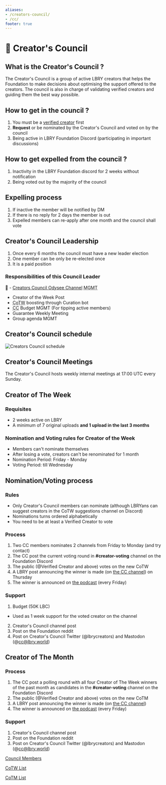 ```yaml
---
aliases:
- /creators-council/
- /cc/
footer: true
---
```



# 🎥 Creator's Council

## What is the Creator's Council ?

The Creator's Council is a group of active LBRY creators that helps the Foundation to make decisions about optimising the support offered to the creators. The council is also in charge of validating verified creators and guiding them the best way possible.

## How to get in the council ?

1. You must be a [verified creator](/verified) first
2. **Request** or be nominated by the Creator's Council and voted on by the council
3. Being active in LBRY Foundation Discord (participating in important discussions)

## How to get expelled from the council ?

1. Inactivity in the LBRY Foundation discord for 2 weeks without notification
2. Being voted out by the majority of the council

## Expelling process

1. If inactive the member will be notified by DM
2. If there is no reply for 2 days the member is out
3. Expelled members can re-apply after one month and the council shall vote

## Creator's Council Leadership

1. Once every 6 months the council must have a new leader election
2. One member can be only be re-elected once
3. It is a paid position

### **Responsibilities of this Council Leader**

🦾 - [Creators Council Odysee Channel](https://odysee.com/@cc:c4) <abbr title="Management">MGMT</abbr>
- Creator of the Week Post
- <abbr title="Creator of The Week">CoTW</abbr> boosting through Curation bot
- <abbr title="Creator's Council">CC</abbr> Budget MGMT (For tipping active members)
- Guarantee Weekly Meeting
- Group agenda MGMT

## Creator's Council schedule

![Creators Council schedule](https://i.ibb.co/d2HcpsP/Untitled-Diagram-3.png)

## Creator's Council Meetings
The Creator's Council hosts weekly internal meetings at 17:00 UTC every Sunday.

## Creator of The Week

### Requisites

- 2 weeks active on LBRY
- A minimum of 7 original uploads **and 1 upload in the last 3 months**

### Nomination and Voting rules for Creator of the Week

- Members can't nominate themselves
- After losing a vote, creators can't be renominated for 1 month
- Nomination Period: Friday - Monday
- Voting Period: till Wednesday

## Nomination/Voting process

### Rules

- Only Creator's Council members can nominate (although LBRYans can suggest creators in the CoTW suggestions channel on Discord)
- Nominations turns ordered alphabetically
- You need to be at least a Verified Creator to vote

### Process

1. Two CC members nominates 2 channels from Friday to Monday (and try contact)
2. The CC post the current voting round in **#creator-voting** channel on the Foundation Discord
3. The public (@Verified Creator and above) votes on the new CoTW
4. A LBRY post announcing the winner is made (on [the CC channel](https://odysee.com/@cc:c4/)) on Thursday
5. The winner is announced on [the podcast](https://odysee.com/@LBRYFoundationPodcast:f) (every Friday)

### Support

1. Budget (50K LBC)
- Used as 1 week support for the voted creator on the channel
2. Creator's Council channel post
3. Post on the Foundation reddit
4. Post on Creator's Council Twitter (@lbrycreators) and Mastodon (@cc@lbry.world)

## Creator of The Month

### Process
1. The CC post a polling round with all four Creator of The Week winners of the past month as candidates in the **#creator-voting** channel on the Foundation Discord
2. The public (@Verified Creator and above) votes on the new CoTM
3. A LBRY post announcing the winner is made (on [the CC channel](https://odysee.com/@cc:c4/))
4. The winner is announced on [the podcast](https://odysee.com/@LBRYFoundationPodcast:f) (every Friday)

### Support
1. Creator's Council channel post
2. Post on the Foundation reddit
3. Post on Creator's Council Twitter (@lbrycreators) and Mastodon (@cc@lbry.world)

[Council Members](https://www.notion.so/5ccd854095964c328ea87bcb2d8e6cd2)

[CoTW List](/governance/creators-council/cotw/)

[CoTM List](/governance/creators-council/cotm/)
